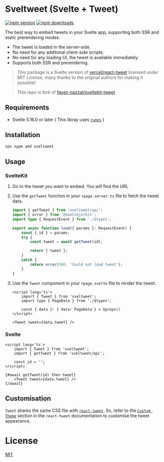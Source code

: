 # Sveltweet (__Svelte + Tweet__)

[![npm version](https://img.shields.io/npm/v/sveltweet?color=yellow)](https://npmjs.com/package/sveltweet)
[![npm downloads](https://img.shields.io/npm/dm/sveltweet?color=yellow)](https://npmjs.com/package/sveltweet)


The best way to embed tweets in your Svelte app, supporting both SSR and static prerendering modes.

- The tweet is loaded in the server-side.
- No need for any additonal client-side scripts.
- No need for any loading UI, the tweet is available immediately.
- Supports both SSR and prerendering.

> This package is a Svelte version of [vercel/react-tweet](https://github.com/vercel/react-tweet) licensed under MIT License, many thanks to the original authors for making it possible!

> This repo is fork of [fayez-nazzal/sveltekit-tweet](https://github.com/fayez-nazzal/sveltekit-tweet)

## Requirements
- Svelte 5.16.0 or later ( This libray uses [`runes`](https://svelte-5-preview.vercel.app/docs/runes) )

## Installation

```bash
npx nypm add sveltweet
```

## Usage

### SvelteKit
1.  Go to the tweet you want to embed. You will find the URL
2.  Use the `getTweet` function in your `+page.server.ts` file to fetch the tweet data.

    ```ts
    import { getTweet } from 'sveltweet/api';
    import { error } from '@sveltejs/kit';
    import type { RequestEvent } from './$types';

    export async function load({ params }: RequestEvent) {
        const { id } = params;
        try {
            const tweet = await getTweet(id);

            return { tweet };
        }
        catch {
            return error(500, 'Could not load tweet');
        }
    }

    ```

3.  Use the `Tweet` component in your `+page.svelte` file to render the tweet.

    ```svelte
    <script lang='ts'>
    	import { Tweet } from 'sveltweet';
    	import type { PageData } from './$types';

        const { data }: { data: PageData } = $props()
    </script>

    <Tweet tweet={data.tweet} />
    ```

### Svelte

```svelte
<script lang='ts'>
    import { Tweet } from 'sveltweet';
    import { getTweet } from 'sveltweet/api';

    const id = '';
</script>

{#await getTweet(id) then tweet}
    <Tweet tweet={data.tweet} />
{/await}
```

## Customisation

`Tweet` shares the same CSS file with [`react-tweet`](https://react-tweet.vercel.app/). 
So, refer to the [`Custom Theme`](https://react-tweet.vercel.app/custom-theme) section in the `react-tweet` documentation to customise the tweet appearance.

# License
[MIT](./LICENSE)
